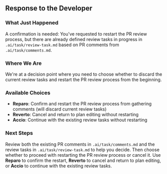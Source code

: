 ## Response to the Developer

### What Just Happened

A confirmation is needed: You've requested to restart the PR review process, but there are already defined review tasks in progress in `.ai/task/review-task.md` based on PR comments from `.ai/task/comments.md`.

### Where We Are

We're at a decision point where you need to choose whether to discard the current review tasks and restart the PR review process from the beginning.

### Available Choices

- **Reparo**: Confirm and restart the PR review process from gathering comments (will discard current review tasks)
- **Reverto**: Cancel and return to plan editing without restarting
- **Accio**: Continue with the existing review tasks without restarting

### Next Steps

Review both the existing PR comments in `.ai/task/comments.md` and the review tasks in `.ai/task/review-task.md` to help you decide. Then choose whether to proceed with restarting the PR review process or cancel it. Use **Reparo** to confirm the restart, **Reverto** to cancel and return to plan editing, or **Accio** to continue with the existing review tasks.
